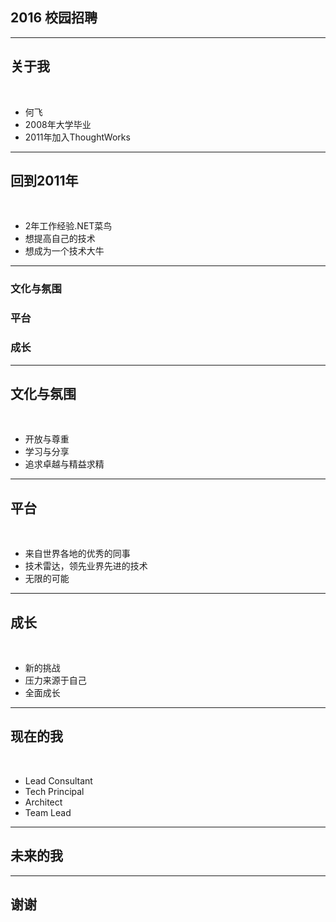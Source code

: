 ## 2016 校园招聘


---

## 关于我

<br/>

* 何飞
* 2008年大学毕业
* 2011年加入ThoughtWorks


---


## 回到2011年

<br/>

* 2年工作经验.NET菜鸟
* 想提高自己的技术
* 想成为一个技术大牛

---

### 文化与氛围
### 平台
### 成长

---

## 文化与氛围

<br/>

* 开放与尊重
* 学习与分享
* 追求卓越与精益求精

---

## 平台

<br/>

* 来自世界各地的优秀的同事
* 技术雷达，领先业界先进的技术
* 无限的可能

---

## 成长

<br/>

* 新的挑战
* 压力来源于自己
* 全面成长

---

## 现在的我

<br/>

* Lead Consultant
* Tech Principal
* Architect
* Team Lead

---

## 未来的我

---

## 谢谢

